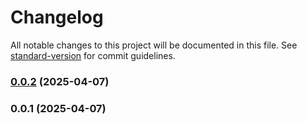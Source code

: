 # Changelog

All notable changes to this project will be documented in this file. See [standard-version](https://github.com/conventional-changelog/standard-version) for commit guidelines.

### [0.0.2](https://github.com/Abinesh-joyel/react-flexi-tabs/compare/v0.0.1...v0.0.2) (2025-04-07)

### 0.0.1 (2025-04-07)
